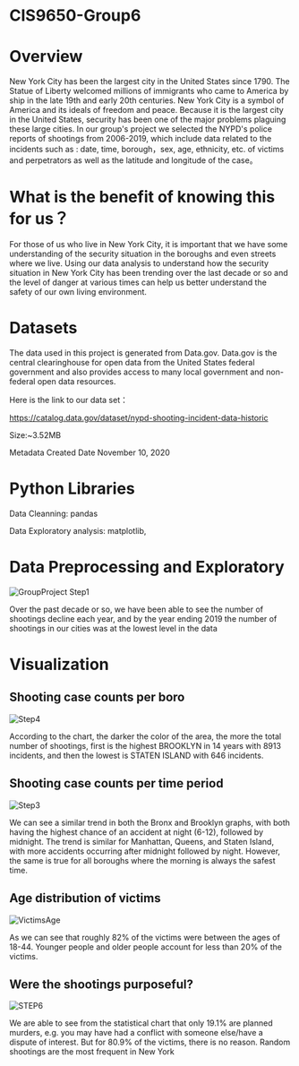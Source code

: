 # CIS9650-Group6


Overview
===
  New York City has been the largest city in the United States since 1790. The Statue of Liberty welcomed millions of immigrants who came to America by ship in the late 19th and early 20th centuries. New York City is a symbol of America and its ideals of freedom and peace. Because it is the largest city in the United States, security has been one of the major problems plaguing these large cities. In our group's project we selected the NYPD's police reports of shootings from 2006-2019, which include data related to the incidents such as : date, time, borough，sex, age, ethnicity, etc. of victims and perpetrators as well as the latitude and longitude of the case。
  
What is the benefit of knowing this for us？
===
  For those of us who live in New York City, it is important that we have some understanding of the security situation in the boroughs and even streets where we live. Using our data analysis to understand how the security situation in New York City has been trending over the last decade or so and the level of danger at various times can help us better understand the safety of our own living environment.


  
  Datasets
  ===
  The data used in this project is generated from Data.gov.  Data.gov is the central clearinghouse for open data from the United States federal government and also provides access to many local government and non-federal open data resources.
  
  Here is the link to our data set：

https://catalog.data.gov/dataset/nypd-shooting-incident-data-historic

Size:~3.52MB

Metadata Created Date 	November 10, 2020

Python Libraries
=====
Data Cleanning: pandas

Data Exploratory analysis: matplotlib,

 Data Preprocessing and Exploratory
====
![GroupProject Step1](https://user-images.githubusercontent.com/83876072/117866253-eb5ac400-b264-11eb-9e0c-aedb9da47fcd.png)

Over the past decade or so, we have been able to see the number of shootings decline each year, and by the year ending 2019 the number of shootings in our cities was at the lowest level in the data

 Visualization
===
## Shooting case counts per boro
![Step4](https://user-images.githubusercontent.com/83876072/118156492-6946d880-b3e7-11eb-84dc-1646a5372518.png)


According to the chart, the darker the color of the area, the more the total number of shootings, first is the highest BROOKLYN in 14 years with 8913 incidents, and then the lowest is STATEN ISLAND with 646 incidents.







## Shooting case counts per time period
![Step3](https://user-images.githubusercontent.com/83876072/118066082-0cf2a300-b36c-11eb-81a8-f9f9d95ef1cd.png)

We can see a similar trend in both the Bronx and Brooklyn graphs, with both having the highest chance of an accident at night (6-12), followed by midnight. The trend is similar for Manhattan, Queens, and Staten Island, with more accidents occurring after midnight followed by night. However, the same is true for all boroughs where the morning is always the safest time.
## Age distribution of victims
![VictimsAge](https://user-images.githubusercontent.com/83876072/118179461-54783e00-b403-11eb-8c34-019eb9103ee4.png)

As we can see that roughly 82% of the victims were between the ages of 18-44. Younger people and older people account for less than 20% of the victims.

## Were the shootings purposeful?

![STEP6](https://user-images.githubusercontent.com/83876072/118184385-45948a00-b409-11eb-87d2-50570f6aee0f.png)


We are able to see from the statistical chart that only 19.1% are planned murders, e.g. you may have had a conflict with someone else/have a dispute of interest. But for 80.9% of the victims, there is no reason. Random shootings are the most frequent in New York



